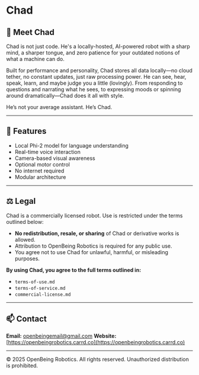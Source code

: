 # Chad
## 🤖 Meet Chad

Chad is not just code. He's a locally-hosted, AI-powered robot with a sharp mind, a sharper tongue, and zero patience for your outdated notions of what a machine can do.

Built for performance and personality, Chad stores all data locally—no cloud tether, no constant updates, just raw processing power. He can see, hear, speak, learn, and maybe judge you a little (lovingly). From responding to questions and narrating what he sees, to expressing moods or spinning around dramatically—Chad does it all with style.

He’s not your average assistant. He’s Chad.

---

## 🚀 Features

* Local Phi-2 model for language understanding
* Real-time voice interaction
* Camera-based visual awareness
* Optional motor control
* No internet required
* Modular architecture

---

## ⚖️ Legal

Chad is a commercially licensed robot. Use is restricted under the terms outlined below:

* **No redistribution, resale, or sharing** of Chad or derivative works is allowed.
* Attribution to OpenBeing Robotics is required for any public use.
* You agree not to use Chad for unlawful, harmful, or misleading purposes.

**By using Chad, you agree to the full terms outlined in:**

* `terms-of-use.md`
* `terms-of-service.md`
* `commercial-license.md`

---

## 📫 Contact

**Email:** [openbeingemail@gmail.com](mailto:openbeingemail@gmail.com)
**Website:** [https://openbeingrobotics.carrd.co](https://openbeingrobotics.carrd.co)

---

© 2025 OpenBeing Robotics. All rights reserved. Unauthorized distribution is prohibited.
